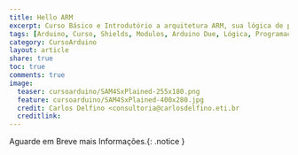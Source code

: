```yaml
---
title: Hello ARM
excerpt: Curso Básico e Introdutório a arquitetura ARM, sua lógica de programaçãom e recursos básicos para os primeiros passos
tags: [Arduino, Curso, Shields, Modulos, Arduino Due, Lógica, Programação, FIFO, Algoritimos, Estrutura de Dados, Assembly, ATMel, ARM]
category: CursoArduino
layout: article
share: true
toc: true
comments: true
image:
  teaser: cursoarduino/SAM4SxPlained-255x180.png
  feature: cursoarduino/SAM4SxPlained-400x280.jpg
  credit: Carlos Delfino <consultoria@carlosdelfino.eti.br
  creditlink: 
---
```

Aguarde em Breve mais Informações.{: .notice }
